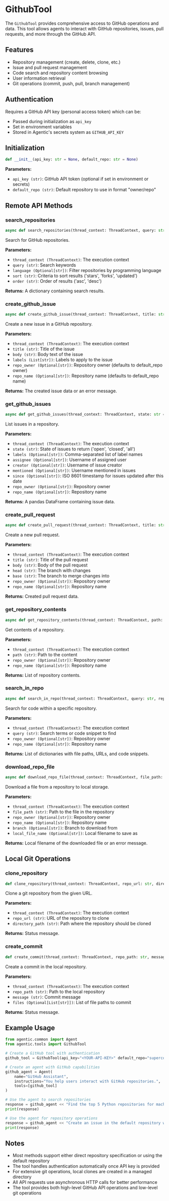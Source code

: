 # GithubTool

The `GithubTool` provides comprehensive access to GitHub operations and data. This tool allows agents to interact with GitHub repositories, issues, pull requests, and more through the GitHub API.

## Features

- Repository management (create, delete, clone, etc.)
- Issue and pull request management
- Code search and repository content browsing
- User information retrieval
- Git operations (commit, push, pull, branch management)

## Authentication

Requires a GitHub API key (personal access token) which can be:

- Passed during initialization as `api_key`
- Set in environment variables
- Stored in Agentic's secrets system as `GITHUB_API_KEY`

## Initialization

```python
def __init__(api_key: str = None, default_repo: str = None)
```

**Parameters:**

- `api_key (str)`: GitHub API token (optional if set in environment or secrets)
- `default_repo (str)`: Default repository to use in format "owner/repo"

## Remote API Methods

### search_repositories

```python
async def search_repositories(thread_context: ThreadContext, query: str, language: Optional[str] = None, sort: str = 'stars', order: str = 'desc') -> dict
```

Search for GitHub repositories.

**Parameters:**

- `thread_context (ThreadContext)`: The execution context
- `query (str)`: Search keywords
- `language (Optional[str])`: Filter repositories by programming language
- `sort (str)`: Criteria to sort results ('stars', 'forks', 'updated')
- `order (str)`: Order of results ('asc', 'desc')

**Returns:**
A dictionary containing search results.

### create_github_issue

```python
async def create_github_issue(thread_context: ThreadContext, title: str, body: str, labels: List[str] = None, repo_owner: Optional[str] = None, repo_name: Optional[str] = None) -> Dict[str, Any]
```

Create a new issue in a GitHub repository.

**Parameters:**

- `thread_context (ThreadContext)`: The execution context
- `title (str)`: Title of the issue
- `body (str)`: Body text of the issue
- `labels (List[str])`: Labels to apply to the issue
- `repo_owner (Optional[str])`: Repository owner (defaults to default_repo owner)
- `repo_name (Optional[str])`: Repository name (defaults to default_repo name)

**Returns:**
The created issue data or an error message.

### get_github_issues

```python
async def get_github_issues(thread_context: ThreadContext, state: str = 'open', labels: Optional[str] = None, assignee: Optional[str] = None, creator: Optional[str] = None, mentioned: Optional[str] = None, since: Optional[str] = None, repo_owner: Optional[str] = None, repo_name: Optional[str] = None) -> pd.DataFrame
```

List issues in a repository.

**Parameters:**

- `thread_context (ThreadContext)`: The execution context
- `state (str)`: State of issues to return ('open', 'closed', 'all')
- `labels (Optional[str])`: Comma-separated list of label names
- `assignee (Optional[str])`: Username of assigned user
- `creator (Optional[str])`: Username of issue creator
- `mentioned (Optional[str])`: Username mentioned in issues
- `since (Optional[str])`: ISO 8601 timestamp for issues updated after this date
- `repo_owner (Optional[str])`: Repository owner
- `repo_name (Optional[str])`: Repository name

**Returns:**
A pandas DataFrame containing issue data.

### create_pull_request

```python
async def create_pull_request(thread_context: ThreadContext, title: str, body: str, head: str, base: str, repo_owner: Optional[str] = None, repo_name: Optional[str] = None) -> Dict[str, Any]
```

Create a new pull request.

**Parameters:**

- `thread_context (ThreadContext)`: The execution context
- `title (str)`: Title of the pull request
- `body (str)`: Body of the pull request
- `head (str)`: The branch with changes
- `base (str)`: The branch to merge changes into
- `repo_owner (Optional[str])`: Repository owner
- `repo_name (Optional[str])`: Repository name

**Returns:**
Created pull request data.

### get_repository_contents

```python
async def get_repository_contents(thread_context: ThreadContext, path: str = '', repo_owner: Optional[str] = None, repo_name: Optional[str] = None) -> List[Dict[str, Any]]
```

Get contents of a repository.

**Parameters:**

- `thread_context (ThreadContext)`: The execution context
- `path (str)`: Path to the content
- `repo_owner (Optional[str])`: Repository owner
- `repo_name (Optional[str])`: Repository name

**Returns:**
List of repository contents.

### search_in_repo

```python
async def search_in_repo(thread_context: ThreadContext, query: str, repo_owner: Optional[str] = None, repo_name: Optional[str] = None) -> List[Dict[str, str]]
```

Search for code within a specific repository.

**Parameters:**

- `thread_context (ThreadContext)`: The execution context
- `query (str)`: Search terms or code snippet to find
- `repo_owner (Optional[str])`: Repository owner
- `repo_name (Optional[str])`: Repository name

**Returns:**
List of dictionaries with file paths, URLs, and code snippets.

### download_repo_file

```python
async def download_repo_file(thread_context: ThreadContext, file_path: str, repo_owner: Optional[str] = None, repo_name: Optional[str] = None, branch: Optional[str] = None, local_file_name: Optional[str] = None) -> str
```

Download a file from a repository to local storage.

**Parameters:**

- `thread_context (ThreadContext)`: The execution context
- `file_path (str)`: Path to the file in the repository
- `repo_owner (Optional[str])`: Repository owner
- `repo_name (Optional[str])`: Repository name
- `branch (Optional[str])`: Branch to download from
- `local_file_name (Optional[str])`: Local filename to save as

**Returns:**
Local filename of the downloaded file or an error message.

## Local Git Operations

### clone_repository

```python
def clone_repository(thread_context: ThreadContext, repo_url: str, directory_path: str) -> str
```

Clone a git repository from the given URL.

**Parameters:**

- `thread_context (ThreadContext)`: The execution context
- `repo_url (str)`: URL of the repository to clone
- `directory_path (str)`: Path where the repository should be cloned

**Returns:**
Status message.

### create_commit

```python
def create_commit(thread_context: ThreadContext, repo_path: str, message: str, files: Optional[List[str]] = None) -> str
```

Create a commit in the local repository.

**Parameters:**

- `thread_context (ThreadContext)`: The execution context
- `repo_path (str)`: Path to the local repository
- `message (str)`: Commit message
- `files (Optional[List[str]])`: List of file paths to commit

**Returns:**
Status message.

## Example Usage

```python
from agentic.common import Agent
from agentic.tools import GithubTool

# Create a GitHub tool with authentication
github_tool = GithubTool(api_key="<YOUR-API-KEY>" default_repo="supercog-ai/agentic")

# Create an agent with GitHub capabilities
github_agent = Agent(
    name="GitHub Assistant",
    instructions="You help users interact with GitHub repositories.",
    tools=[github_tool]
)

# Use the agent to search repositories
response = github_agent << "Find the top 5 Python repositories for machine learning"
print(response)

# Use the agent for repository operations
response = github_agent << "Create an issue in the default repository with title 'Update documentation' and body 'The installation docs need updating.'"
print(response)
```

## Notes

- Most methods support either direct repository specification or using the default repository
- The tool handles authentication automatically once API key is provided
- For extensive git operations, local clones are created in a managed directory
- All API requests use asynchronous HTTP calls for better performance
- The tool provides both high-level GitHub API operations and low-level git operations
